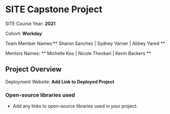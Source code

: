 

# SITE Capstone Project

SITE Course Year: **2021**

Cohort: **Workday**

Team Member Names:** Sharon Sanchez | Sydney Varner | Abbey Yared **

Mentors Names: ** Michelle Koo | Nicole Theokari | Kevin Backers **

## Project Overview



Deployment Website: **Add Link to Deployed Project**

### Open-source libraries used

- Add any links to open-source libraries used in your project.
